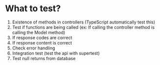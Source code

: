 # What to test?

1. Existence of methods in controllers (TypeScript automatically test this)
2. Test if functions are being called (ex: If calling the controller method is calling the Model method)
3. If response codes are correct
4. If response content is correct
5. Check error handling
6. Integration test (test the api with supertest)
7. Test null returns from database
